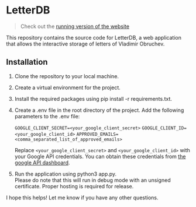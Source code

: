 # LetterDB

> Check out the [running version of the website](https://obruchevletters.pythonanywhere.com/)

This repository contains the source code for LetterDB, a web application that allows the interactive storage of letters of Vladimir Obruchev.

## Installation
1) Clone the repository to your local machine.
2) Create a virtual environment for the project.
3) Install the required packages using pip install -r requirements.txt.
4) Create a .env file in the root directory of the project. Add the following parameters to the .env file:

    
    `GOOGLE_CLIENT_SECRET=<your_google_client_secret>`
    `GOOGLE_CLIENT_ID=<your_google_client_id>`
    `APPROVED_EMAILS=<comma_separated_list_of_approved_emails>`

    Replace `<your_google_client_secret>` and `<your_google_client_id>` with your Google API credentials. You can obtain these credentials from [the google API dashboard](https://console.cloud.google.com/apis/dashboard).
5) Run the application using python3 app.py. \
Please do note that this will run in debug mode with an unsigned certificate. Proper hosting is required for release.


I hope this helps! Let me know if you have any other questions.